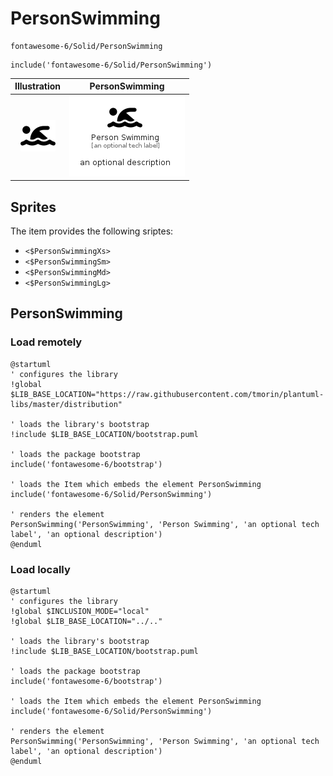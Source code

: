 # PersonSwimming


```text
fontawesome-6/Solid/PersonSwimming
```

```text
include('fontawesome-6/Solid/PersonSwimming')
```



| Illustration | PersonSwimming |
| :---: | :---: |
| ![illustration for Illustration](../../fontawesome-6/Solid/PersonSwimming.png) | ![illustration for PersonSwimming](../../fontawesome-6/Solid/PersonSwimming.Local.png) |



## Sprites
The item provides the following sriptes:

- `<$PersonSwimmingXs>`
- `<$PersonSwimmingSm>`
- `<$PersonSwimmingMd>`
- `<$PersonSwimmingLg>`





## PersonSwimming

### Load remotely
```plantuml
@startuml
' configures the library
!global $LIB_BASE_LOCATION="https://raw.githubusercontent.com/tmorin/plantuml-libs/master/distribution"

' loads the library's bootstrap
!include $LIB_BASE_LOCATION/bootstrap.puml

' loads the package bootstrap
include('fontawesome-6/bootstrap')

' loads the Item which embeds the element PersonSwimming
include('fontawesome-6/Solid/PersonSwimming')

' renders the element
PersonSwimming('PersonSwimming', 'Person Swimming', 'an optional tech label', 'an optional description')
@enduml
```

### Load locally
```plantuml
@startuml
' configures the library
!global $INCLUSION_MODE="local"
!global $LIB_BASE_LOCATION="../.."

' loads the library's bootstrap
!include $LIB_BASE_LOCATION/bootstrap.puml

' loads the package bootstrap
include('fontawesome-6/bootstrap')

' loads the Item which embeds the element PersonSwimming
include('fontawesome-6/Solid/PersonSwimming')

' renders the element
PersonSwimming('PersonSwimming', 'Person Swimming', 'an optional tech label', 'an optional description')
@enduml
```

